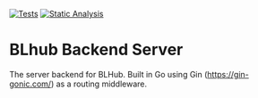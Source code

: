 [![Tests](https://github.com/TDDD96-G11-BLHub/server/actions/workflows/tests.yml/badge.svg?branch=main)](https://github.com/TDDD96-G11-BLHub/server/actions/workflows/tests.yml)
[![Static Analysis](https://github.com/TDDD96-G11-BLHub/server/actions/workflows/analysis.yml/badge.svg?branch=main)](https://github.com/TDDD96-G11-BLHub/server/actions/workflows/tests.yml)

# BLhub Backend Server

The server backend for BLHub. Built in Go using Gin (https://gin-gonic.com/) as a routing middleware.
